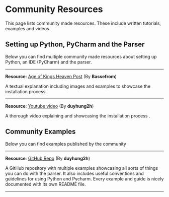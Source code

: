 # Community Resources

This page lists community made resources. These include written tutorials, examples and videos.

## Setting up Python, PyCharm and the Parser

Below you can find multiple community made resources about setting up Python, an IDE (PyCharm) and the parser.

---

**Resource**: [Age of Kings Heaven Post](https://aok.heavengames.com/cgi-bin/forums/display.cgi?action=ct&f=4,44777,,30) (By **Bassefrom**)

A textual explanation including images and examples to showcase the installation process.

--- 

**Resource**: [Youtube video](https://www.youtube.com/watch?v=6dP-pDbFCNw&feature=youtu.be) (By **duyhung2h**)

A thorough video explaining and showcasing the installation process .

## Community Examples

Below you can find examples published by the community

---

**Resource**: [GitHub Repo](https://github.com/duyhung2h/AoE2ScenarioParserTutorial) (By **duyhung2h**)

A GitHub repository with multiple examples showcasing all sorts of things you can do with the parser. 
It also includes useful conventions and guidelines for using Python and Pycharm.
Every example and guide is nicely documented with its own README file.

---